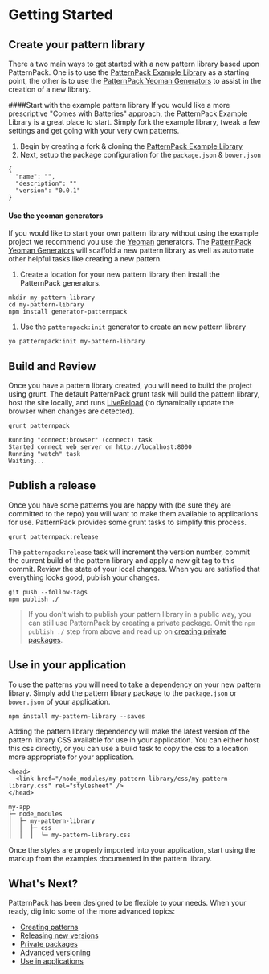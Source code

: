 # Getting Started

## Create your pattern library
There a two main ways to get started with a new pattern library based upon PatternPack.  One is to use the [PatternPack Example Library] as a starting point, the other is to use the [PatternPack Yeoman Generators] to assist in the creation of a new library.

####Start with the example pattern library
If you would like a more prescriptive "Comes with Batteries" approach, the PatternPack Example Library is a great place to start.  Simply fork the example library, tweak a few settings and get going with your very own patterns.

1. Begin by creating a fork & cloning the [PatternPack Example Library]
1. Next, setup the package configuration for the ```package.json``` & ```bower.json```
```
{
  "name": "",
  "description": ""
  "version": "0.0.1"
}
```

#### Use the yeoman generators
If you would like to start your own pattern library without using the example project we recommend you use the [Yeoman] generators.  The [PatternPack Yeoman Generators] will scaffold a new pattern library as well as automate other helpful tasks like creating a new pattern.

1. Create a location for your new pattern library then install the PatternPack generators.
```
mkdir my-pattern-library
cd my-pattern-library
npm install generator-patternpack
```
1. Use the ```patternpack:init``` generator to create an new pattern library
```
yo patternpack:init my-pattern-library
```


## Build and Review
Once you have a pattern library created, you will need to build the project using grunt.  The default PatternPack grunt task will build the pattern library, host the site locally, and runs [LiveReload] (to dynamically update the browser when changes are detected).

```
grunt patternpack
```
```
Running "connect:browser" (connect) task
Started connect web server on http://localhost:8000
Running "watch" task
Waiting...
```

## Publish a release
Once you have some patterns you are happy with (be sure they are committed to the repo) you will want to make them available to applications for use.  PatternPack provides some grunt tasks to simplify this process.
```
grunt patternpack:release
```

The ```patternpack:release``` task will increment the version number, commit the current build of the pattern library and apply a new git tag to this commit.  Review the state of your local changes.  When you are satisfied that everything looks good, publish your changes.

```
git push --follow-tags
npm publish ./
```

  > If you don't wish to publish your pattern library in a public way, you can still use PatternPack by creating a private package.  Omit the ```npm publish ./``` step from above and read up on [creating private packages](https://github.com/patternpack/patternpack/blob/master/docs/private.md).

## Use in your application
To use the patterns you will need to take a dependency on your new pattern library.  Simply add the pattern library package to the ```package.json``` or ```bower.json``` of your application.

```
npm install my-pattern-library --saves
```

Adding the pattern library dependency will make the latest version of the pattern library CSS available for use in your application.  You can either host this css directly, or you can use a build task to copy the css to a location more appropriate for your application.

```
<head>
  <link href="/node_modules/my-pattern-library/css/my-pattern-library.css" rel="stylesheet" />
</head>
```

```
my-app
├─ node_modules
│  ├─ my-pattern-library
│  │  ├─ css
│  │  │  └─ my-pattern-library.css
```

Once the styles are properly imported into your application, start using the markup from the examples documented in the pattern library.


## What's Next?
PatternPack has been designed to be flexible to your needs.  When your ready, dig into some of the more advanced topics:
* [Creating patterns](https://github.com/patternpack/patternpack/blob/master/docs/patterns.md)
* [Releasing new versions](https://github.com/patternpack/patternpack/blob/master/docs/release.md)
* [Private packages](https://github.com/patternpack/patternpack/blob/master/docs/private.md)
* [Advanced versioning](https://github.com/patternpack/patternpack/blob/master/docs/versioning.md)
* [Use in applications](https://github.com/patternpack/patternpack/blob/master/docs/use.md)


[LiveReload]: (http://livereload.com)
[Yeoman]: (http://yeoman.io/)
[PatternPack]: https://github.com/patternpack/patternpack
[PatternPack Example Library]: https://github.com/patternpack/patternpack-example-library
[PatternPack Yeoman Generators]: (https://github.com/patternpack/generator-patternpack)
